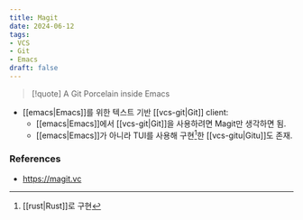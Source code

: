 ```yaml
---
title: Magit
date: 2024-06-12
tags:
- VCS
- Git
- Emacs
draft: false
---
```



> [!quote] A Git Porcelain inside Emacs

- [[emacs|Emacs]]를 위한 텍스트 기반 [[vcs-git|Git]] client:
    - [[emacs|Emacs]]에서 [[vcs-git|Git]]을 사용하려면  Magit만 생각하면 됨.
    - [[emacs|Emacs]]가 아니라 TUI를 사용해 구현[^1]한 [[vcs-gitu|Gitu]]도 존재.

[^1]: [[rust|Rust]]로 구현


### References
- https://magit.vc
